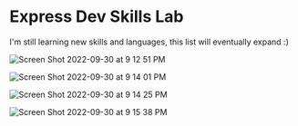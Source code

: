 # Express Dev Skills Lab

I'm still learning new skills and languages, this list will eventually expand :)

![Screen Shot 2022-09-30 at 9 12 51 PM](https://user-images.githubusercontent.com/112985816/193392210-f097a246-0ec5-4fbd-a9b3-7e9a35cdfb18.png)

![Screen Shot 2022-09-30 at 9 14 01 PM](https://user-images.githubusercontent.com/112985816/193392212-c3524746-b850-4d9e-b058-0be4ccaa9f15.png)

![Screen Shot 2022-09-30 at 9 14 25 PM](https://user-images.githubusercontent.com/112985816/193392215-5dee5048-22ff-41ff-992d-56a2e766deeb.png)

![Screen Shot 2022-09-30 at 9 15 38 PM](https://user-images.githubusercontent.com/112985816/193392217-92d49f94-464a-4153-95ed-4d11b5159842.png)
